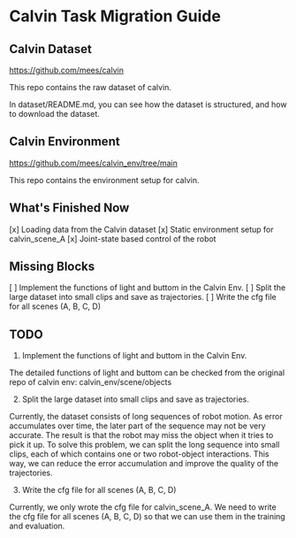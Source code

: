 # Calvin Task Migration Guide

## Calvin Dataset

https://github.com/mees/calvin

This repo contains the raw dataset of calvin.

In dataset/README.md, you can see how the dataset is structured, and how to download the dataset.

## Calvin Environment

https://github.com/mees/calvin_env/tree/main

This repo contains the environment setup for calvin.

## What's Finished Now

[x] Loading data from the Calvin dataset
[x] Static environment setup for calvin_scene_A
[x] Joint-state based control of the robot

## Missing Blocks

[ ] Implement the functions of light and buttom in the Calvin Env.
[ ] Split the large dataset into small clips and save as trajectories.
[ ] Write the cfg file for all scenes (A, B, C, D)

## TODO

1. Implement the functions of light and buttom in the Calvin Env.

The detailed functions of light and buttom can be checked from the original repo of calvin env: calvin_env/scene/objects

2. Split the large dataset into small clips and save as trajectories.

Currently, the dataset consists of long sequences of robot motion. As error accumulates over time, the later part of the sequence may not be very accurate. The result is that the robot may miss the object when it tries to pick it up. To solve this problem, we can split the long sequence into small clips, each of which contains one or two robot-object interactions. This way, we can reduce the error accumulation and improve the quality of the trajectories.

3. Write the cfg file for all scenes (A, B, C, D)

Currently, we only wrote the cfg file for calvin_scene_A. We need to write the cfg file for all scenes (A, B, C, D) so that we can use them in the training and evaluation.
